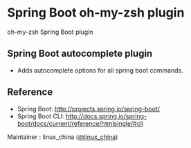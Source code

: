 # Spring Boot oh-my-zsh plugin
oh-my-zsh Spring Boot plugin

## Spring Boot autocomplete plugin

- Adds autocomplete options for all spring boot commands.

## Reference

* Spring Boot: http://projects.spring.io/spring-boot/
* Spring Boot CLI: http://docs.spring.io/spring-boot/docs/current/reference/htmlsingle/#cli

Maintainer : linux_china ([@linux_china](https://twitter.com/linux_china))

